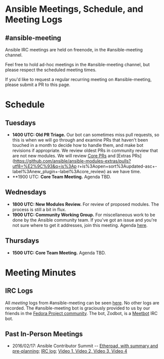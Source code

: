 # Ansible Meetings, Schedule, and Meeting Logs

## #ansible-meeting
Ansible IRC meetings are held on freenode, in the #ansible-meeting channel.

Feel free to hold ad-hoc meetings in the #ansible-meeting channel, but please respect the scheduled meeting times.

If you'd like to request a regular recurring meeting on #ansible-meeting, please submit a PR to this page.

# Schedule

## Tuesdays

* **1400 UTC: Old PR Triage.** Our bot can sometimes miss pull requests, so this is when we will go through and examine PRs that haven't been touched in a month to decide how to handle them, and make bot revisions if appropriate. We review oldest PRs in community review that are not new modules.  We will review [Core PRs](https://github.com/ansible/ansible-modules-core/pulls?utf8=%E2%9C%93&q=is%3Apr+is%3Aopen+sort%3Aupdated-asc+-label%3Anew_plugin+-label%3Acore_review) and [Extras PRs](https://github.com/ansible/ansible-modules-extras/pulls?utf8=%E2%9C%93&q=is%3Ap
r+is%3Aopen+sort%3Aupdated-asc+-label%3Anew_plugin+-label%3Acore_review) as we have time.
* **1900 UTC: **Core Team Meeting.** Agenda TBD.

## Wednesdays

* **1800 UTC: New Modules Review.** For review of proposed modules. The process is still a bit in flux.
* **1900 UTC: Community Working Group.** For miscellaneous work to be done by the Ansible community team. If you've got an issue and you're not sure where to get it addresses, join this meeting. Agenda [here](https://waffle.io/ansible/community).

## Thursdays

* **1500 UTC: Core Team Meeting.** Agenda TBD.

# Meeting Minutes
## IRC Logs
All *meeting* logs from #ansible-meeting can be seen [here](https://meetbot.fedoraproject.org/sresults/?group_id=ansible-meeting&type=channel). No other logs are recorded.
The #ansible-meeting bot is graciously provided to us by our friends in the [Fedora Project community](https://fedoraproject.org). The bot, Zodbot, is a [Meetbot](https://wiki.debian.org/MeetBot) IRC bot.

## Past In-Person Meetings
* 2016/02/17: Ansible Contributor Summit -- [Etherpad, with summary and pre-planning](https://public.etherpad-mozilla.org/p/ansible-summit); [IRC log](https://gist.github.com/gregdek/4ed5bd745881570a17db); [Video 1, ](https://www.youtube.com/watch?v=l7v7RSHwGhk)[Video 2, ](https://www.youtube.com/watch?v=47vidc1P-ZE)[Video 3, ](https://www.youtube.com/watch?v=c3WNhsHW7Xc)[Video 4](https://www.youtube.com/watch?v=qPuQ-UToen0)

